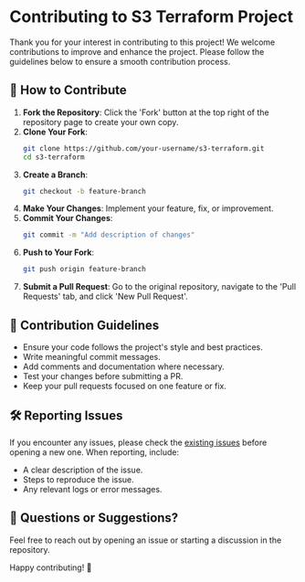 # Contributing to S3 Terraform Project

Thank you for your interest in contributing to this project! We welcome contributions to improve and enhance the project. Please follow the guidelines below to ensure a smooth contribution process.

## 📌 How to Contribute

1. **Fork the Repository**: Click the 'Fork' button at the top right of the repository page to create your own copy.
2. **Clone Your Fork**:
   ```bash
   git clone https://github.com/your-username/s3-terraform.git
   cd s3-terraform
   ```
3. **Create a Branch**:
   ```bash
   git checkout -b feature-branch
   ```
4. **Make Your Changes**: Implement your feature, fix, or improvement.
5. **Commit Your Changes**:
   ```bash
   git commit -m "Add description of changes"
   ```
6. **Push to Your Fork**:
   ```bash
   git push origin feature-branch
   ```
7. **Submit a Pull Request**: Go to the original repository, navigate to the 'Pull Requests' tab, and click 'New Pull Request'.

## 📜 Contribution Guidelines

- Ensure your code follows the project's style and best practices.
- Write meaningful commit messages.
- Add comments and documentation where necessary.
- Test your changes before submitting a PR.
- Keep your pull requests focused on one feature or fix.

## 🛠 Reporting Issues

If you encounter any issues, please check the [existing issues](https://github.com/your-username/s3-terraform/issues) before opening a new one. When reporting, include:
- A clear description of the issue.
- Steps to reproduce the issue.
- Any relevant logs or error messages.

## 💬 Questions or Suggestions?

Feel free to reach out by opening an issue or starting a discussion in the repository.

Happy contributing! 🚀

